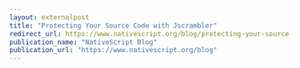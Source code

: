 ```yaml
---
layout: externalpost
title: "Protecting Your Source Code with Jscrambler"
redirect_url: https://www.nativescript.org/blog/protecting-your-source-code-with-jscrambler
publication_name: "NativeScript Blog"
publication_url: "https://www.nativescript.org/blog"
---
```


